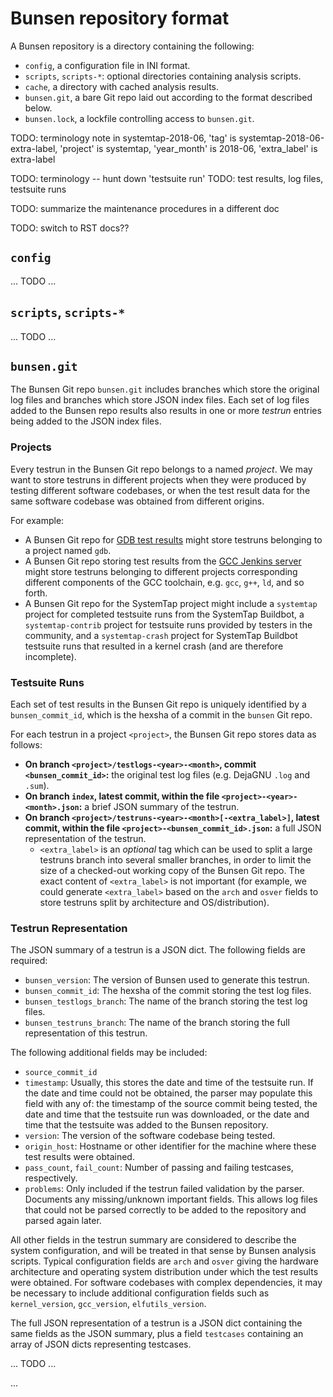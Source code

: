 # Bunsen repository format

A Bunsen repository is a directory containing the following:
- `config`, a configuration file in INI format.
- `scripts`, `scripts-*`: optional directories containing analysis scripts.
- `cache`, a directory with cached analysis results. <!-- TODO -->
- `bunsen.git`, a bare Git repo laid out according to the format described below.
- `bunsen.lock`, a lockfile controlling access to `bunsen.git`. <!-- TODO -->

TODO: terminology note in systemtap-2018-06, 'tag' is systemtap-2018-06-extra-label, 'project' is systemtap, 'year_month' is 2018-06, 'extra_label' is extra-label

TODO: terminology -- hunt down 'testsuite run'
TODO: test results, log files, testsuite runs

TODO: summarize the maintenance procedures in a different doc

TODO: switch to RST docs??

## `config`

... TODO ...

## `scripts`, `scripts-*`

... TODO ...

## `bunsen.git`

The Bunsen Git repo `bunsen.git` includes branches which store the original log files and branches which store JSON index files. Each set of log files added to the Bunsen repo results also results in one or more *testrun* entries being added to the JSON index files.

### Projects

Every testrun in the Bunsen Git repo belongs to a named *project*. We may want to store testruns in different projects when they were produced by testing different software codebases, or when the test result data for the same software codebase was obtained from different origins.

For example:
- A Bunsen Git repo for [GDB test results](https://gdb-buildbot.osci.io/) might store testruns belonging to a project named `gdb`.
- A Bunsen Git repo storing test results from the [GCC Jenkins server](<!--TODO-->) might store testruns belonging to different projects corresponding different components of the GCC toolchain, e.g. `gcc`, `g++`, `ld`, and so forth.
- A Bunsen Git repo for the SystemTap project might include a `systemtap` project for completed testsuite runs from the SystemTap Buildbot, a `systemtap-contrib` project for testsuite runs provided by testers in the community, and a `systemtap-crash` project for SystemTap Buildbot testsuite runs that resulted in a kernel crash (and are therefore incomplete).

### Testsuite Runs

Each set of test results in the Bunsen Git repo is uniquely identified by a `bunsen_commit_id`, which is the hexsha of a commit in the `bunsen` Git repo.

For each testrun in a project `<project>`, the Bunsen Git repo stores data as follows:
- **On branch `<project>/testlogs-<year>-<month>`, commit `<bunsen_commit_id>`:** the original test log files (e.g. DejaGNU `.log` and `.sum`). <!-- TODO The commit message includes a brief JSON summary of the testrun. -->
- **On branch `index`, latest commit, within the file `<project>-<year>-<month>.json`:** a brief JSON summary of the testrun.
- **On branch `<project>/testruns-<year>-<month>[-<extra_label>]`, latest commit, within the file `<project>-<bunsen_commit_id>.json`:** a full JSON representation of the testrun.
  * `<extra_label>` is an *optional* tag which can be used to split a large testruns branch into several smaller branches, in order to limit the size of a checked-out working copy of the Bunsen Git repo. The exact content of `<extra_label>` is not important (for example, we could generate `<extra_label>` based on the `arch` and `osver` fields to store testruns split by architecture and OS/distribution).

### Testrun Representation

The JSON summary of a testrun is a JSON dict. The following fields are required:
- `bunsen_version`: The version of Bunsen used to generate this testrun.
- `bunsen_commit_id`: The hexsha of the commit storing the test log files.
- `bunsen_testlogs_branch`: The name of the branch storing the test log files.
- `bunsen_testruns_branch`: The name of the branch storing the full representation of this testrun. <!-- TODO: determines project, year_month, extra_label -->

The following additional fields may be included:
- `source_commit_id` <!--TODO WAS `source_commit`-->
- `timestamp`: Usually, this stores the date and time of the testsuite run. If the date and time could not be obtained, the parser may populate this field with any of: the timestamp of the source commit being tested, the date and time that the testsuite run was downloaded, or the date and time that the testsuite was added to the Bunsen repository.
- `version`: The version of the software codebase being tested.
- `origin_host`: Hostname or other identifier for the machine where these test results were obtained.
- `pass_count`, `fail_count`: Number of passing and failing testcases, respectively.
- `problems`: Only included if the testrun failed validation by the parser. Documents any missing/unknown important fields. This allows log files that could not be parsed correctly to be added to the repository and parsed again later.

All other fields in the testrun summary are considered to describe the system configuration, <!--TODO--> and will be treated in that sense by Bunsen analysis scripts. Typical configuration fields are `arch` and `osver` giving the hardware architecture and operating system distribution under which the test results were obtained. For software codebases with complex dependencies, it may be necessary to include additional configuration fields such as `kernel_version`, `gcc_version`, `elfutils_version`.

The full JSON representation of a testrun is a JSON dict containing the same fields as the JSON summary, plus a field `testcases` containing an array of JSON dicts representing testcases.

... TODO ...

...
